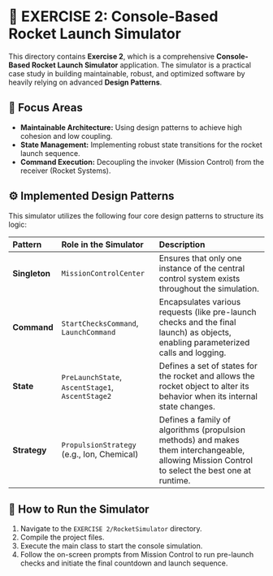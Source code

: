 # 🚀 EXERCISE 2: Console-Based Rocket Launch Simulator

This directory contains **Exercise 2**, which is a comprehensive **Console-Based Rocket Launch Simulator** application. The simulator is a practical case study in building maintainable, robust, and optimized software by heavily relying on advanced **Design Patterns**.

## 🎯 Focus Areas
* **Maintainable Architecture:** Using design patterns to achieve high cohesion and low coupling.
* **State Management:** Implementing robust state transitions for the rocket launch sequence.
* **Command Execution:** Decoupling the invoker (Mission Control) from the receiver (Rocket Systems).

## ⚙️ Implemented Design Patterns

This simulator utilizes the following four core design patterns to structure its logic:

| Pattern | Role in the Simulator | Description |
| :--- | :--- | :--- |
| **Singleton** | `MissionControlCenter` | Ensures that only one instance of the central control system exists throughout the simulation. |
| **Command** | `StartChecksCommand`, `LaunchCommand` | Encapsulates various requests (like pre-launch checks and the final launch) as objects, enabling parameterized calls and logging. |
| **State** | `PreLaunchState`, `AscentStage1`, `AscentStage2` | Defines a set of states for the rocket and allows the rocket object to alter its behavior when its internal state changes. |
| **Strategy** | `PropulsionStrategy` (e.g., Ion, Chemical) | Defines a family of algorithms (propulsion methods) and makes them interchangeable, allowing Mission Control to select the best one at runtime. |

## 🚀 How to Run the Simulator

1.  Navigate to the `EXERCISE 2/RocketSimulator` directory.
2.  Compile the project files.
3.  Execute the main class to start the console simulation.
4.  Follow the on-screen prompts from Mission Control to run pre-launch checks and initiate the final countdown and launch sequence.
